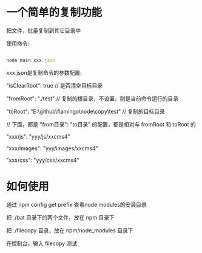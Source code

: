 # 一个简单的复制功能

把文件，批量复制到其它目录中

使用命令:

``` javascript

node main xxx.json

```

xxx.json是复制命令的参数配置:

"isClearRoot": true // 是否清空目标目录

"fromRoot": "./test" // 复制的根目录，不设置，则是当前命令运行的目录

"toRoot": "E:\\github\\flamingo\\node\\copy\\test"	// 复制的目标目录

// 下面，都是 "from目录": "to目录" 的配置，都是相对与 fromRoot 和 toRoot 的

"xxx/js": "yyy/js/xxcms4"

"xxx/images": "yyy/images/xxcms4"

"xxx/css": "yyy/css/xxcms4"


# 如何使用

通过 npm config get prefix 查看node modules的安装目录

把 ./bat 目录下的两个文件，放在 npm 目录下

把 ./filecopy 目录，放在 npm/node_modules 目录下

在控制台，输入 filecopy 测试
